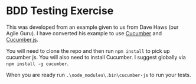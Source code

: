 # BDD Testing Exercise

This was developed from an example given to us from Dave Haws (our Agile Guru). I have converted his example to use
[Cucumber](cucumber.io) and [Cucumber.js](https://github.com/cucumber/cucumber-js).

You will need to clone the repo and then run `npm install` to pick up cucumber js.  You will also need to install Cucumber.
I suggest globally via `npm install -g cucumber`.

When you are ready run `.\node_modules\.bin\cucumber-js` to run your tests.
